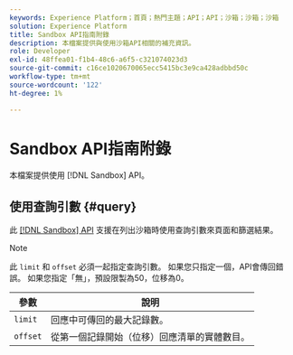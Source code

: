 ```yaml
---
keywords: Experience Platform；首頁；熱門主題；API；API；沙箱；沙箱；沙箱
solution: Experience Platform
title: Sandbox API指南附錄
description: 本檔案提供與使用沙箱API相關的補充資訊。
role: Developer
exl-id: 48ffea01-f1b4-48c6-a6f5-c321074023d3
source-git-commit: c16ce1020670065ecc5415bc3e9ca428adbbd50c
workflow-type: tm+mt
source-wordcount: '122'
ht-degree: 1%

---
```


# Sandbox API指南附錄

本檔案提供使用 [!DNL Sandbox] API。

## 使用查詢引數 {#query}

此 [[!DNL Sandbox] API](https://www.adobe.io/experience-platform-apis/references/sandbox) 支援在列出沙箱時使用查詢引數來頁面和篩選結果。

>[!NOTE]
>
>此 `limit` 和 `offset` 必須一起指定查詢引數。 如果您只指定一個，API會傳回錯誤。 如果您指定「無」，預設限製為50，位移為0。

| 參數 | 說明 |
| --- | --- |
| `limit` | 回應中可傳回的最大記錄數。 |
| `offset` | 從第一個記錄開始（位移）回應清單的實體數目。 |
